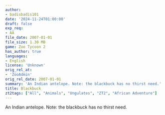 ```yaml
---
author:
- badisbadis101
date: '2024-11-24T01:00:00'
draft: false
exp_req:
- AA
file_date: 2007-01-01
file_size: 1.30 MB
game: Zoo Tycoon 2
has_author: true
languages:
- English
license: 'Unknown'
orig_rel_at: 
- 'ZooAdmin'
orig_rel_date: 2007-01-01
summary: 'An Indian antelope. Note: the blackbuck has no thirst need.'
title: Blackbuck
zt2tags: ["All", "Animals", "Ungulates", "ZT2", "African Adventure"]
---
```

An Indian antelope. Note: the blackbuck has no thirst need.
